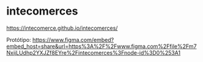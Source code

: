 # intecomerces
https://intecomerce.github.io/intecomerces/

Protótipo: https://www.figma.com/embed?embed_host=share&url=https%3A%2F%2Fwww.figma.com%2Ffile%2Fm7NxijLUdhp2YXJZf8EYre%2Fintecomerces%3Fnode-id%3D0%253A1
